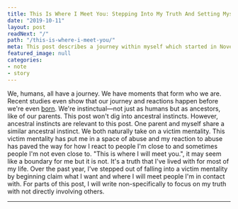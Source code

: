 ```yaml
---
title: This Is Where I Meet You: Stepping Into My Truth And Setting Myself Free
date: "2019-10-11"
layout: post
readNext: "/"
path: "/this-is-where-i-meet-you/"
meta: This post describes a journey within myself which started in November of 2018 and is ongoing. Although, this is a journey of my current self, the catalyst of my journey started many years before in Barbados. 
featured_image: null
categories:
- note
- story
---
```


We, humans, all have a journey. We have moments that form who we are. Recent studies even show that our journey and reactions happen before we're even [born](). We're instinctual—not just as humans but as ancestors, like of our parents.  This post won't dig into ancestral instincts. However, ancestral instincts are relevant to this post. One parent and myself share a similar ancestral instinct. We both naturally take on a victim mentality. This victim mentality has put me in a space of abuse and my reaction to abuse has paved the way for how I react to people I'm close to and sometimes people I'm not even close to. "This is where I will meet you.", it may seem like a boundary for me but it is not. It's a truth that I've lived with for most of my life. Over the past year, I've stepped out of falling into a victim mentality by beginning claim what I want and where I will meet people I'm in contact with. For parts of this post, I will write non-specifically to focus on my truth with not directly involving others. 

---

